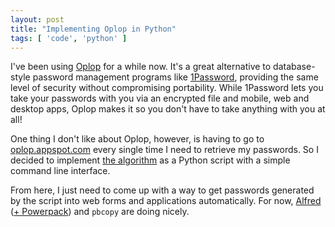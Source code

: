 ```yaml
---
layout: post
title: "Implementing Oplop in Python"
tags: [ 'code', 'python' ]
---
```


I've been using [Oplop](http://oplop.appspot.com/) for a while now. It's a great alternative to database-style password management programs like [1Password](http://www.agilebits.com/onepassword), providing the same level of security without compromising portability. While 1Password lets you take your passwords with you via an encrypted file and mobile, web and desktop apps, Oplop makes it so you don't have to take anything with you at all!

One thing I don't like about Oplop, however, is having to go to [oplop.appspot.com](http://oplop.appspot.com/) every single time I need to retrieve my passwords. So I decided to implement [the algorithm](http://code.google.com/p/oplop/wiki/HowItWorks) as a Python script with a simple command line interface.

<script src="https://gist.github.com/1259200.js"></script>

From here, I just need to come up with a way to get passwords generated by the script into web forms and applications automatically. For now, [Alfred](http://www.alfredapp.com/) ([+ Powerpack](http://www.alfredapp.com/powerpack/)) and `pbcopy` are doing nicely.
